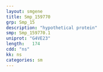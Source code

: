 ```yaml
---
layout: smgene
title: Smp_159770
grp: Smp_15
description: "hypothetical protein"
smp: Smp_159770.1
uniprot: "G4VE23"
length:   174
cdd: "ns"
kk: ns
categories: sm
---
```

